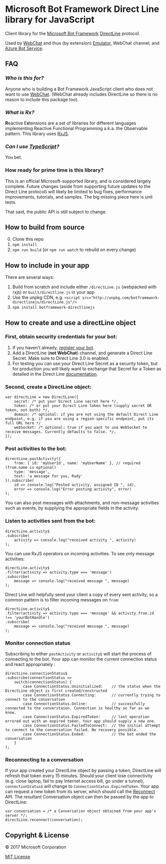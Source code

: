 # Microsoft Bot Framework Direct Line library for JavaScript

Client library for the [Microsoft Bot Framework](http://www.botframework.com) [DirectLine](https://docs.botframework.com/en-us/restapi/directline3/) protocol.

Used by [WebChat](https://github.com/Microsoft/BotFramework-WebChat) and thus (by extension) [Emulator](https://github.com/Microsoft/BotFramework-Emulator), WebChat channel, and [Azure Bot Service](https://azure.microsoft.com/en-us/services/bot-service/).

## FAQ

### *Who is this for?*

Anyone who is building a Bot Framework JavaScript client who does not want to use [WebChat](https://github.com/Microsoft/BotFramework-WebChat). (WebChat already includes DirectLine so there is no reason to include this package too).

### *What is Rx?*

**R**eactive E**x**tensions are a set of libraries for different languages implementing Reactive Functional Programming a.k.a. the Observable pattern. This library uses [RxJS](https://github.com/reactivex/rxjs/).

### *Can I use [TypeScript](http://www.typescriptlang.com)?*

You bet.

### How ready for prime time is this library?

This is an official Microsoft-supported library, and is considered largely complete. Future changes (aside from supporting future updates to the Direct Line protocol) will likely be limited to bug fixes, performance improvements, tutorials, and samples. The big missing piece here is unit tests.

That said, the public API is still subject to change.

## How to build from source

0. Clone this repo
1. `npm install`
2. `npm run build` (or `npm run watch` to rebuild on every change)

## How to include in your app

There are several ways:

1. Build from scratch and include either `/directLine.js` (webpacked with rxjs) or `built/directline.js` in your app
2. Use the unpkg CDN, e.g. `<script src="http://unpkg.com/botframework-directlinejs/directLine.js"/>`
3. `npm install botframework-directlinejs`

## How to create and use a directLine object

### First, obtain security credentials for your bot:

1. If you haven't already, [register your bot](https://dev.botframework.com/bots/new).
2. Add a DirectLine (**not WebChat**) channel, and generate a Direct Line Secret. Make sure to Direct Line 3.0 is enabled.
3. For testing you can use your Direct Line Secret as a security token, but for production you will likely want to exchange that Secret for a Token as detailed in the Direct Line [documentation](https://docs.botframework.com/en-us/restapi/directline3/).

### Second, create a DirectLine object:

    var directLine = new DirectLine({
        secret: /* put your Direct Line secret here */,
        token: /* or put your Direct Line token here (supply secret OR token, not both) */,
        domain: /* optional: if you are not using the default Direct Line endpoint, e.g. if you are using a region-specific endpoint, put its full URL here */
        webSocket: /* optional: true if you want to use WebSocket to receive messages. Currently defaults to false. */,
    });

### Post activities to the bot:

    directLine.postActivity({
        from: { id: 'myUserId', name: 'myUserName' }, // required (from.name is optional)
        type: 'message',
        text: 'a message for you, Rudy'
    }).subscribe(
        id => console.log("Posted activity, assigned ID ", id),
        error => console.log("Error posting activity", error)
    );

You can also post messages with attachments, and non-message activities such as events, by supplying the appropriate fields in the activity.

### Listen to activities sent from the bot:

    directLine.activity$
    .subscribe(
        activity => console.log("received activity ", activity)
    );

You can use RxJS operators on incoming activities. To see only message activities:

    directLine.activity$
    .filter(activity => activity.type === 'message')
    .subscribe(
        message => console.log("received message ", message)
    );

Direct Line will helpfully send your client a copy of every sent activity, so a common pattern is to filter incoming messages on `from`:

    directLine.activity$
    .filter(activity => activity.type === 'message' && activity.from.id !== 'yourBotHandle')
    .subscribe(
        message => console.log("received message ", message)
    );

### Monitor connection status

Subscribing to either `postActivity` or `activity$` will start the process of connecting to the bot. Your app can monitor the current connection status and react appropriately :

    directLine.connectionStatus$
    .subscribe(connectionStatus =>
        switch(connectionStatus) {
            case ConnectionStatus.Uninitialized:    // the status when the DirectLine object is first created/constructed
            case ConnectionStatus.Connecting:       // currently trying to connect to the conversation
            case ConnectionStatus.Online:           // successfully connected to the converstaion. Connection is healthy so far as we know.
            case ConnectionStatus.ExpiredToken:     // last operation errored out with an expired token. Your app should supply a new one.
            case ConnectionStatus.FailedToConnect:  // the initial attempt to connect to the conversation failed. No recovery possible.
            case ConnectionStatus.Ended:            // the bot ended the conversation
        }
    );

### Reconnecting to a conversation

If your app created your DirectLine object by passing a token, DirectLine will refresh that token every 15 minutes.
Should your client lose connectivity (e.g. close laptop, fail to pay Internet access bill, go under a tunnel), `connectionStatus$`
will change to `ConnectionStatus.ExpiredToken`. Your app can request a new token from its server, which should call
the [Reconnect](https://docs.botframework.com/en-us/restapi/directline3/#reconnecting-to-a-conversation) API. 
The resultant Conversation object can then be passed by the app to DirectLine:

    var conversation = /* a Conversation object obtained from your app's server */;
    directLine.reconnect(conversation);

## Copyright & License

© 2017 Microsoft Corporation

[MIT License](/LICENSE)

